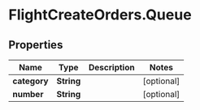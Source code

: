 # FlightCreateOrders.Queue

## Properties

Name | Type | Description | Notes
------------ | ------------- | ------------- | -------------
**category** | **String** |  | [optional] 
**number** | **String** |  | [optional] 


